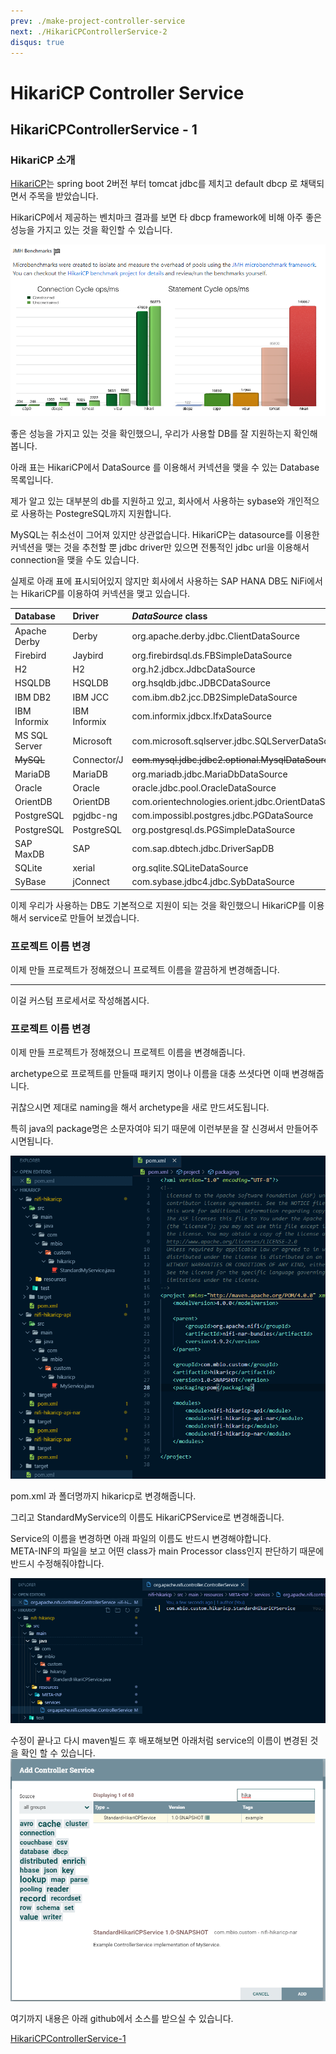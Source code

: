 ```yaml
---
prev: ./make-project-controller-service
next: ./HikariCPControllerService-2
disqus: true
---
```


# HikariCP Controller Service 

## HikariCPControllerService - 1

### HikariCP 소개

[HikariCP](https://github.com/brettwooldridge/HikariCP)는 spring boot 2버전 부터 tomcat jdbc를 제치고 default dbcp 로 채택되면서 주목을 받았습니다.

HikariCP에서 제공하는 벤치마크 결과를 보면 타 dbcp framework에 비해 아주 좋은 성능을 가지고 있는 것을 확인할 수 있습니다.

![HikariCP-benchmarks](../images/controller-service/HikariCP-benchmarks.png)

좋은 성능을 가지고 있는 것을 확인했으니, 우리가 사용할 DB를 잘 지원하는지 확인해봅니다.  

아래 표는 HikariCP에서 DataSource 를 이용해서 커넥션을 맺을 수 있는 Database 목록입니다.  

제가 알고 있는 대부분의 db를 지원하고 있고, 회사에서 사용하는 sybase와 개인적으로 사용하는 PostegreSQL까지 지원합니다.

MySQL는 취소선이 그어져 있지만 상관없습니다. HikariCP는 datasource를 이용한 커넥션을 맺는 것을 추천할 뿐 jdbc driver만 있으면 전통적인 jdbc url을 이용해서 connection을 맺을 수도 있습니다. 

실제로 아래 표에 표시되어있지 않지만 회사에서 사용하는 SAP HANA DB도 NiFi에서는 HikariCP를 이용하여 커넥션을 맺고 있습니다.

| Database         | Driver       | *DataSource* class |
|:---------------- |:------------ |:-------------------|
| Apache Derby     | Derby        | org.apache.derby.jdbc.ClientDataSource |
| Firebird         | Jaybird      | org.firebirdsql.ds.FBSimpleDataSource |
| H2               | H2           | org.h2.jdbcx.JdbcDataSource |
| HSQLDB           | HSQLDB       | org.hsqldb.jdbc.JDBCDataSource |
| IBM DB2          | IBM JCC      | com.ibm.db2.jcc.DB2SimpleDataSource |
| IBM Informix     | IBM Informix | com.informix.jdbcx.IfxDataSource |
| MS SQL Server    | Microsoft    | com.microsoft.sqlserver.jdbc.SQLServerDataSource |
| ~~MySQL~~        | Connector/J  | ~~com.mysql.jdbc.jdbc2.optional.MysqlDataSource~~ |
| MariaDB          | MariaDB      | org.mariadb.jdbc.MariaDbDataSource |
| Oracle           | Oracle       | oracle.jdbc.pool.OracleDataSource |
| OrientDB         | OrientDB     | com.orientechnologies.orient.jdbc.OrientDataSource |
| PostgreSQL       | pgjdbc-ng    | com.impossibl.postgres.jdbc.PGDataSource |
| PostgreSQL       | PostgreSQL   | org.postgresql.ds.PGSimpleDataSource |
| SAP MaxDB        | SAP          | com.sap.dbtech.jdbc.DriverSapDB |
| SQLite           | xerial       | org.sqlite.SQLiteDataSource |
| SyBase           | jConnect     | com.sybase.jdbc4.jdbc.SybDataSource |

이제 우리가 사용하는 DB도 기본적으로 지원이 되는 것을 확인했으니 HikariCP를 이용해서 service로 만들어 보겠습니다.

### 프로젝트 이름 변경

이제 만들 프로젝트가 정해졌으니 프로젝트 이름을 깔끔하게 변경해줍니다.

-----------


이걸 커스텀 프로세서로 작성해봅시다.

### 프로젝트 이름 변경

이제 만들 프로젝트가 정해졌으니 프로젝트 이름을 변경해줍니다.

archetype으로 프로젝트를 만들때 패키지 명이나 이름을 대충 쓰셧다면 이때 변경해줍니다.

귀찮으시면 제대로 naming을 해서 archetype을 새로 만드셔도됩니다.

특히 java의 package명은 소문자여야 되기 때문에 이런부분을 잘 신경써서 만들어주시면됩니다.

![HikariCP-rename](../images/controller-service/HikariCP-rename.png)

pom.xml 과 폴더명까지 hikaricp로 변경해줍니다.  

그리고 StandardMyService의 이름도 HikariCPService로 변경해줍니다.

Service의 이름을 변경하면 아래 파일의 이름도 반드시 변경해야합니다.  
META-INF의 파일을 보고 어떤 class가 main Processor class인지 판단하기 때문에
반드시 수정해줘야합니다.

![HikariCP-rename-service](../images/controller-service/HikariCP-rename-service.png)

수정이 끝나고 다시 maven빌드 후 배포해보면 아래처럼 service의 이름이 변경된 것을 확인 할 수 있습니다.
![HikariCP-name-change](../images/controller-service/HikariCP-name-change.png)

여기까지 내용은 아래 github에서 소스를 받으실 수 있습니다.

[HikariCPControllerService-1](https://github.com/qnwlqnwlxm/HikariCPService/tree/HikariCPControllerSerivce-1)